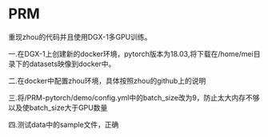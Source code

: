 # PRM
重现zhou的代码并且使用DGX-1多GPU训练。

一.在DGX-1上创建新的docker环境，pytorch版本为18.03,将下载在/home/mei目录下的datasets映像到docker中。

二.在docker中配置zhou环境，具体按照zhou的github上的说明

三.将/PRM-pytorch/demo/config.yml中的batch_size改为9，防止太大内存不够以及使batch_size大于GPU数量

四.测试data中的sample文件，正确

